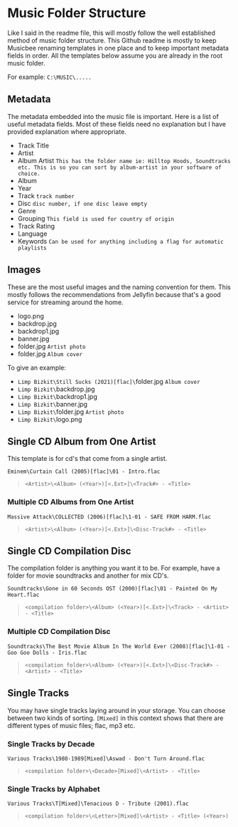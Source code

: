 # Music Folder Structure
Like I said in the readme file, this will mostly follow the well established method of music folder structure. This Github readme is mostly to keep Musicbee renaming templates in one place and to keep important metadata fields in order. All the templates below assume you are already in the root music folder.

For example:
`C:\MUSIC\.....`

## Metadata
The metadata embedded into the music file is important. Here is a list of useful metadata fields. Most of these fields need no explanation but I have provided explanation where appropriate.

* Track Title
* Artist
* Album Artist `This has the folder name ie: Hilltop Hoods, Soundtracks etc. This is so you can sort by album-artist in your software of choice.`
* Album
* Year
* Track `track number`
* Disc `disc number, if one disc leave empty`
* Genre
* Grouping `This field is used for country of origin`
* Track Rating
* Language
* Keywords `Can be used for anything including a flag for automatic playlists`
## Images
These are the most useful images and the naming convention for them. This mostly follows the recommendations from Jellyfin because that's a good service for streaming around the home.
* logo.png
* backdrop.jpg
* backdrop1.jpg
* banner.jpg
* folder.jpg `Artist photo`
* folder.jpg `Album cover`

To give an example:
* `Limp Bizkit\Still Sucks (2021)[flac]\`folder.jpg `Album cover`
* `Limp Bizkit\`backdrop.jpg
* `Limp Bizkit\`backdrop1.jpg
* `Limp Bizkit\`banner.jpg
* `Limp Bizkit\`folder.jpg `Artist photo`
* `Limp Bizkit\`logo.png
## Single CD Album from One Artist
This template is for cd's that come from a single artist.

`Eminem\Curtain Call (2005)[flac]\01 - Intro.flac`
> `<Artist>\<Album> (<Year>)[<.Ext>]\<Track#> - <Title>`
### Multiple CD Albums from One Artist
`Massive Attack\COLLECTED (2006)[flac]\1-01 - SAFE FROM HARM.flac`
> `<Artist>\<Album> (<Year>)[<.Ext>]\<Disc-Track#> - <Title>`
## Single CD Compilation Disc
The compilation folder is anything you want it to be. For example, have a folder for movie soundtracks and another for mix CD's.

`Soundtracks\Gone in 60 Seconds OST (2000)[flac]\01 - Painted On My Heart.flac`
> `<compilation folder>\<Album> (<Year>)[<.Ext>]\<Track> - <Artist> - <Title>`
### Multiple CD Compilation Disc
`Soundtracks\The Best Movie Album In The World Ever (2008)[flac]\1-01 - Goo Goo Dolls - Iris.flac`
> `<compilation folder>\<Album> (<Year>)[<.Ext>]\<Disc-Track#> - <Artist> - <Title>`
## Single Tracks
You may have single tracks laying around in your storage. You can choose between two kinds of sorting. `[Mixed]` in this context shows that there are different types of music files; flac, mp3 etc.
### Single Tracks by Decade
`Various Tracks\1980-1989[Mixed]\Aswad - Don't Turn Around.flac`
> `<compilation folder>\<Decade>[Mixed]\<Artist> - <Title>`
### Single Tracks by Alphabet
`Various Tracks\T[Mixed]\Tenacious D - Tribute (2001).flac`
> `<compilation folder>\<Letter>[Mixed]\<Artist> - <Title> (<Year>)`
